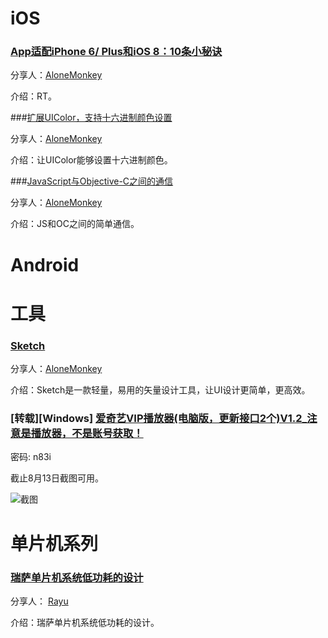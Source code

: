 # iOS
### [App适配iPhone 6/ Plus和iOS 8：10条小秘诀](http://www.cocoachina.com/ios/20150108/10864.html)

分享人：[AloneMonkey](http://www.blogfshare.com)

介绍：RT。

###[扩展UIColor，支持十六进制颜色设置](http://my.oschina.net/leejan97/blog/307491)

分享人：[AloneMonkey](http://www.blogfshare.com)

介绍：让UIColor能够设置十六进制颜色。

###[JavaScript与Objective-C之间的通信](http://www.tanhao.me/pieces/1607.html/)

分享人：[AloneMonkey](http://www.blogfshare.com)

介绍：JS和OC之间的简单通信。

# Android



# 工具

### [Sketch](http://www.sketchcn.com/)

分享人：[AloneMonkey](http://www.blogfshare.com)

介绍：Sketch是一款轻量，易用的矢量设计工具，让UI设计更简单，更高效。

### **[转载][Windows]** [爱奇艺VIP播放器(电脑版，更新接口2个)V1.2_注意是播放器，不是账号获取！](http://pan.baidu.com/s/1hrNAURq)

密码: n83i

截止8月13日截图可用。

![截图](http://7xlqnm.com1.z0.glb.clouddn.com/QQ%E6%88%AA%E5%9B%BE20160813224428.jpg)

# 单片机系列

### [瑞萨单片机系统低功耗的设计](http://blog.rayuu.com/lowpower.html)

分享人： [Rayu](http://rayuu.com)

介绍：瑞萨单片机系统低功耗的设计。
